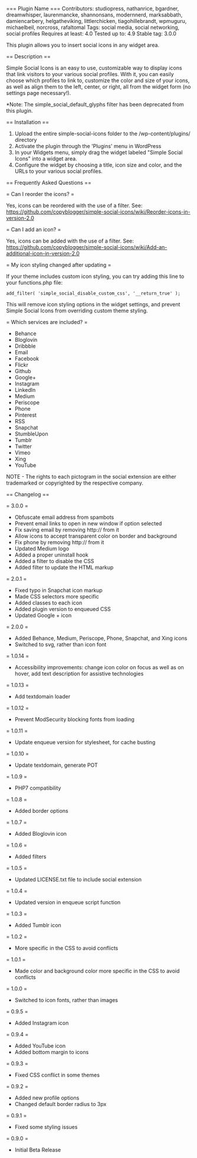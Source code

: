 === Plugin Name ===
Contributors: studiopress, nathanrice, bgardner, dreamwhisper, laurenmancke, shannonsans, modernnerd, marksabbath, damiencarbery, helgatheviking, littlerchicken, tiagohillebrandt, wpmuguru, michaelbeil, norcross, rafaltomal
Tags: social media, social networking, social profiles
Requires at least: 4.0
Tested up to: 4.9
Stable tag: 3.0.0

This plugin allows you to insert social icons in any widget area.

== Description ==

Simple Social Icons is an easy to use, customizable way to display icons that link visitors to your various social profiles. With it, you can easily choose which profiles to link to, customize the color and size of your icons, as well as align them to the left, center, or right, all from the widget form (no settings page necessary!).

*Note: The simple_social_default_glyphs filter has been deprecated from this plugin.

== Installation ==

1. Upload the entire simple-social-icons folder to the /wp-content/plugins/ directory
1. Activate the plugin through the 'Plugins' menu in WordPress
1. In your Widgets menu, simply drag the widget labeled "Simple Social Icons" into a widget area.
1. Configure the widget by choosing a title, icon size and color, and the URLs to your various social profiles.

== Frequently Asked Questions ==

= Can I reorder the icons? =

Yes, icons can be reordered with the use of a filter. See: https://github.com/copyblogger/simple-social-icons/wiki/Reorder-icons-in-version-2.0

= Can I add an icon? =

Yes, icons can be added with the use of a filter. See: https://github.com/copyblogger/simple-social-icons/wiki/Add-an-additional-icon-in-version-2.0

= My icon styling changed after updating =

If your theme includes custom icon styling, you can try adding this line to your functions.php file:

`add_filter( 'simple_social_disable_custom_css', '__return_true' );`

This will remove icon styling options in the widget settings, and prevent Simple Social Icons from overriding custom theme styling.

= Which services are included? =

* Behance
* Bloglovin
* Dribbble
* Email
* Facebook
* Flickr
* Github
* Google+
* Instagram
* LinkedIn
* Medium
* Periscope
* Phone
* Pinterest
* RSS
* Snapchat
* StumbleUpon
* Tumblr
* Twitter
* Vimeo
* Xing
* YouTube

NOTE - The rights to each pictogram in the social extension are either trademarked or copyrighted by the respective company.

== Changelog ==

= 3.0.0 =
* Obfuscate email address from spambots
* Prevent email links to open in new window if option selected
* Fix saving email by removing http:// from it
* Allow icons to accept transparent color on border and background
* Fix phone by removing http:// from it
* Updated Medium logo
* Added a proper uninstall hook
* Added a filter to disable the CSS
* Added filter to update the HTML markup

= 2.0.1 =
* Fixed typo in Snapchat icon markup
* Made CSS selectors more specific
* Added classes to each icon
* Added plugin version to enqueued CSS
* Updated Google + icon

= 2.0.0 =
* Added Behance, Medium, Periscope, Phone, Snapchat, and Xing icons
* Switched to svg, rather than icon font

= 1.0.14 =
* Accessibility improvements: change icon color on focus as well as on hover, add text description for assistive technologies

= 1.0.13 =
* Add textdomain loader

= 1.0.12 =
* Prevent ModSecurity blocking fonts from loading

= 1.0.11 =
* Update enqueue version for stylesheet, for cache busting

= 1.0.10 =
* Update textdomain, generate POT

= 1.0.9 =
* PHP7 compatibility

= 1.0.8 =
* Added border options

= 1.0.7 =
* Added Bloglovin icon

= 1.0.6 =
* Added filters

= 1.0.5 =
* Updated LICENSE.txt file to include social extension

= 1.0.4 =
* Updated version in enqueue script function

= 1.0.3 =
* Added Tumblr icon

= 1.0.2 =
* More specific in the CSS to avoid conflicts

= 1.0.1 =
* Made color and background color more specific in the CSS to avoid conflicts

= 1.0.0 =
* Switched to icon fonts, rather than images

= 0.9.5 =
* Added Instagram icon

= 0.9.4 =
* Added YouTube icon
* Added bottom margin to icons

= 0.9.3 =
* Fixed CSS conflict in some themes

= 0.9.2 =
* Added new profile options
* Changed default border radius to 3px

= 0.9.1 =
* Fixed some styling issues

= 0.9.0 =
* Initial Beta Release

